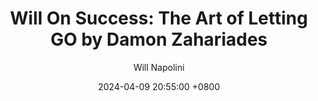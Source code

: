 ---
title: "Will On Success: The Art of Letting GO by Damon Zahariades"
author: Will Napolini
date: 2024-04-09 20:55:00 +0800
categories: [Mindset, Book-summaries]
tags:
  [
    the-art-of-letting-go,
    damon-zahariades,
    self-help,
    personal-growth,
    forgiveness,
    releasing-past,
    emotional-wellness,
    letting-go-of-anger,
    detachment,
    self-awareness,
    stress-reduction,
    mindfulness,
    acceptance,
    inner-peace,
    emotional-freedom,
    self-improvement,
    mental-health,
    emotional-resilience,
    healing,
    personal-space
  ]
image: https://pbs.twimg.com/media/GO17v0jXwAAxxvr?format=jpg&name=large
alt: "Will On Success: The Art of Letting GO by Damon Zahariades"
fallback:
  -
  # Replace with the URL of your backup image
  -
  # Replace with the URL of your backup image
---